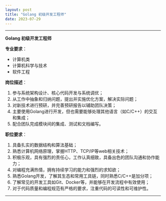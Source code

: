 ```yaml
---
layout: post
title: "Golang 初级开发工程师"
date: 2023-07-29
---
```



---

**Golang 初级开发工程师**

**专业要求**：
- 计算机类
- 计算机科学与技术
- 软件工程

**岗位描述**：

1. 参与系统架构设计、核心代码开发与系统调优；
2. 从工作中抽象和归纳问题，提出并实施优化方案，解决实际问题；
3. 对新技术进行预研，并完善预研报告以辅助团队决策；
4. 主要使用Golang进行开发，但也需要能够处理其他语言（如C/C++）的交互和集成；
5. 配合团队完成模块间的集成、测试和文档编写。

**职位要求**：

1. 具备扎实的数据结构和算法基础；
2. 熟悉计算机网络原理，掌握HTTP、TCP/IP等web相关技术；
3. 积极乐观，具有强烈的责任心，工作认真细致，具备出色的团队沟通和协作能力；
4. 对编程充满热情，拥有持续学习的能力和强烈的求知欲；
5. 熟悉Golang开发，了解其生态和常用工具链，同时熟悉C/C++是加分项；
6. 了解常见的开发工具如Git、Docker等，并能够在开发流程中有效使用；
7. 对于代码质量和编程规范有严格的要求，注重代码的可读性和可维护性。

---
